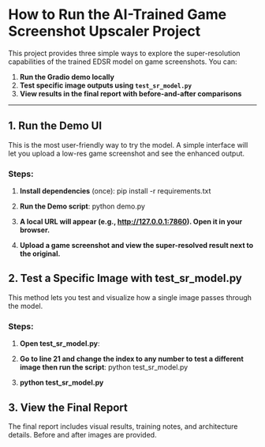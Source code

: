 # How to Run the AI-Trained Game Screenshot Upscaler Project

This project provides three simple ways to explore the super-resolution capabilities of the trained EDSR model on game screenshots. You can:

1. **Run the Gradio demo locally**
2. **Test specific image outputs using `test_sr_model.py`**
3. **View results in the final report with before-and-after comparisons**

---

## 1. Run the Demo UI

This is the most user-friendly way to try the model. A simple interface will let you upload a low-res game screenshot and see the enhanced output.

### Steps:
1. **Install dependencies** (once):
   pip install -r requirements.txt
2. **Run the Demo script**:
   python demo.py
3. **A local URL will appear (e.g., http://127.0.0.1:7860). Open it in your browser.**

4. **Upload a game screenshot and view the super-resolved result next to the original.**

## 2. Test a Specific Image with test_sr_model.py

This method lets you test and visualize how a single image passes through the model.

### Steps:
1. **Open test_sr_model.py**:

2. **Go to line 21 and change the index to any number to test a different image then run the script**:
   python test_sr_model.py
3. **python test_sr_model.py**

## 3. View the Final Report

The final report includes visual results, training notes, and architecture details. Before and after images are provided.




